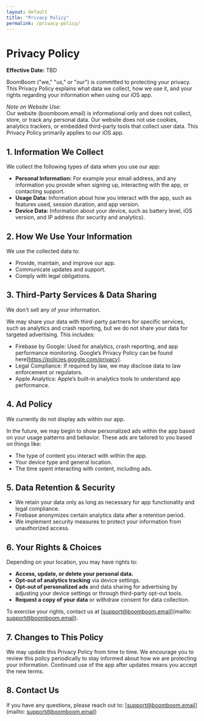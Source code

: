 ```yaml
---
layout: default
title: "Privacy Policy"
permalink: /privacy-policy/
---
```


# Privacy Policy  
**Effective Date:** TBD

BoomBoom ("we," "us," or "our") is committed to protecting your privacy. This Privacy Policy explains what data we collect, how we use it, and your rights regarding your information when using our iOS app.  

*Note on Website Use:*<br>
Our website (boomboom.email) is informational only and does not collect, store, or track any personal data. Our website does not use cookies, analytics trackers, or embedded third-party tools that collect user data. This Privacy Policy primarily applies to our iOS app.

## 1. Information We Collect  

We collect the following types of data when you use our app:  

- **Personal Information:** For example your email address, and any information you provide when signing up, interacting with the app, or contacting support.  
- **Usage Data:** Information about how you interact with the app, such as features used, session duration, and app version.  
- **Device Data:** Information about your device, such as battery level, iOS version, and IP address (for security and analytics).  

## 2. How We Use Your Information  

We use the collected data to:  

- Provide, maintain, and improve our app.   
- Communicate updates and support.  
- Comply with legal obligations.  

## 3. Third-Party Services & Data Sharing  

We don't sell any of your information.

We may share your data with third-party partners for specific services, such as analytics and crash reporting, but we do not share your data for targeted advertising. This includes:

- Firebase by Google: Used for analytics, crash reporting, and app performance monitoring. Google’s Privacy Policy can be found here[https://policies.google.com/privacy].
- Legal Compliance: If required by law, we may disclose data to law enforcement or regulators.
- Apple Analytics: Apple’s built-in analytics tools to understand app performance.

<!--

for future

We **may** share your data with third-party partners for advertising purposes. These partners may use your information to serve personalized ads across various platforms. This includes:  
 
- **Advertising Partners:** We may share your data with advertisers such as Google, Facebook, and other advertising networks. These companies may use your data to serve targeted ads based on your interests. 

-->

## 4. Ad Policy

We currently do not display ads within our app.

In the future, we may begin to show personalized ads within the app based on your usage patterns and behavior. These ads are tailored to you based on things like:

- The type of content you interact with within the app.
- Your device type and general location.
- The time spent interacting with content, including ads.



## 5. Data Retention & Security  

- We retain your data only as long as necessary for app functionality and legal compliance.  
- Firebase anonymizes certain analytics data after a retention period.  
- We implement security measures to protect your information from unauthorized access.  

## 6. Your Rights & Choices  

Depending on your location, you may have rights to:  

- **Access, update, or delete your personal data.**  
- **Opt-out of analytics tracking** via device settings.  
- **Opt-out of personalized ads** and data sharing for advertising by adjusting your device settings or through third-party opt-out tools.  
- **Request a copy of your data** or withdraw consent for data collection.  

To exercise your rights, contact us at [support@boomboom.email](mailto: support@boomboom.email).  

## 7. Changes to This Policy  

We may update this Privacy Policy from time to time. We encourage you to review this policy periodically to stay informed about how we are protecting your information. Continued use of the app after updates means you accept the new terms.  

## 8. Contact Us  

If you have any questions, please reach out to: 
[support@boomboom.email](mailto: support@boomboom.email)

